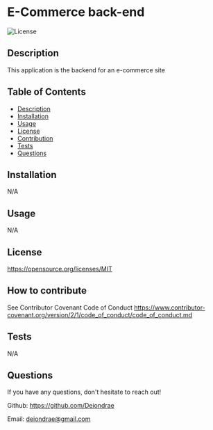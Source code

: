 # E-Commerce back-end
  ![License](https://img.shields.io/badge/License-MIT-blue.svg)
  ## Description
  This application is the backend for an e-commerce site

  ## Table of Contents
  - [Description](#Description)
  - [Installation](#Installation)
  - [Usage](#Usage)
  - [License](#License)
  - [Contribution](#Contribution)
  - [Tests](#Tests)
  - [Questions](#Questions)
    
  ## Installation
  N/A

  ## Usage
  N/A

  ## License
  https://opensource.org/licenses/MIT

  ## How to contribute
  See Contributor Covenant Code of Conduct https://www.contributor-covenant.org/version/2/1/code_of_conduct/code_of_conduct.md

  ## Tests
  N/A

  ## Questions
  If you have any questions, don't hesitate to reach out!

  Github: https://github.com/Deiondrae

  Email: deiondrae@gmail.com

